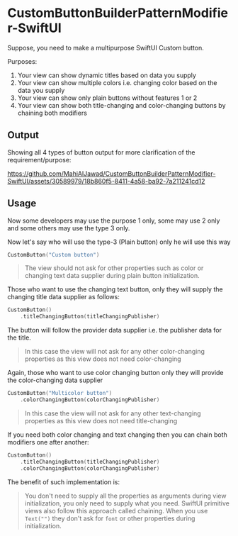 # CustomButtonBuilderPatternModifier-SwiftUI

Suppose, you need to make a multipurpose SwiftUI Custom button. 

Purposes: 
1. Your view can show dynamic titles based on data you supply
2. Your view can show multiple colors i.e. changing color based on the data you supply
3. Your view can show only plain buttons without features 1 or 2
4. Your view can show both title-changing and color-changing buttons by chaining both modifiers

## Output

Showing all 4 types of button output for more clarification of the requirement/purpose:

https://github.com/MahiAlJawad/CustomButtonBuilderPatternModifier-SwiftUI/assets/30589979/18b860f5-8411-4a58-ba92-7a211241cd12

## Usage

Now some developers may use the purpose 1 only, some may use 2 only and some others may use the type 3 only.

Now let's say who will use the type-3 (Plain button) only he will use this way

```swift
CustomButton("Custom button")
```
> The view should not ask for other properties such as color or changing text data supplier during plain button initialization.

Those who want to use the changing text button, only they will supply the changing title data supplier as follows:

```swift
CustomButton()
    .titleChangingButton(titleChangingPublisher)
```
The button will follow the provider data supplier i.e. the publisher data for the title.

> In this case the view will not ask for any other color-changing properties as this view does not need color-changing

Again, those who want to use color changing button only they will provide the color-changing data supplier 

```swift
CustomButton("Multicolor button")
    .colorChangingButton(colorChangingPublisher)
```

> In this case the view will not ask for any other text-changing properties as this view does not need title-changing

If you need both color changing and text changing then you can chain both modifiers one after another:

```swift
CustomButton()
    .titleChangingButton(titleChangingPublisher)
    .colorChangingButton(colorChangingPublisher)
```

The benefit of such implementation is:
> You don't need to supply all the properties as arguments during view initialization, you only need to supply what you need. SwiftUI primitive views also follow this approach called chaining. When you use `Text("")` they don't ask for `font` or other properties during initialization.
